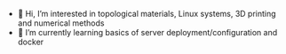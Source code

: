 - 👋 Hi, I’m interested in topological materials, Linux systems, 3D printing and numerical methods
- 🌱 I’m currently learning basics of server deployment/configuration and docker
